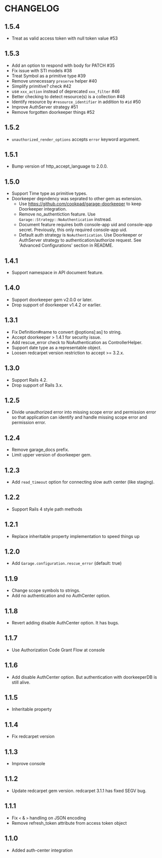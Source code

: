 # CHANGELOG
## 1.5.4
* Treat as valid access token with null token value #53

## 1.5.3
* Add an option to respond with body for PATCH #35
* Fix issue with STI models #38
* Treat Symbol as a primitive type #39
* Remove unnecessary `preserve` helper #40
* Simplify primitive? check #42
* use `xxx_action` instead of deprecated `xxx_filter` #46
* Better checking to detect resource(s) is a collection #48
* Identify resource by `#resource_identifier` in addition to `#id` #50
* Improve AuthServer strategy #51
* Remove forgotten doorkeeper things #52

## 1.5.2
* `unauthorized_render_options` accepts `error` keyword argument.

## 1.5.1
* Bump version of http_accept_language to 2.0.0.

## 1.5.0
* Support Time type as primitive types.
* Doorkeeper depndency was seprated to other gem as extension.
  * Use https://github.com/cookpad/garage-doorkeeper to keep Doorkeeper integration.
  * Remove no_authentiction feature. Use `Garage::Strategy::NoAuthentication` instread.
  * Document feature requires both console-app uid and console-app secret. Previously,
    this only required console-app uid.
  * Default auth strategy is `NoAuthentication`. Use Doorkeeper or AuthServer strategy
    to authentication/authorize request. See 'Advanced Configurations' section in README.

## 1.4.1
* Support namespace in API document feature.

## 1.4.0
* Support doorkeeper gem v2.0.0 or later.
* Drop support of doorkeeper v1.4.2 or earlier.

## 1.3.1
* Fix Definition#name to convert @options[:as] to string.
* Accept doorkeeper > 1.4.1 for security issue.
* Add rescue_error check to NoAuthentication as ControllerHelper.
* Support date type as a representable object.
* Loosen redcarpet version restriction to accept >= 3.2.x.

## 1.3.0
* Support Rails 4.2.
* Drop support of Rails 3.x.

## 1.2.5
* Divide unauthorized error into missing scope error and permission error
  so that application can identify and handle missing scope error and permission error.

## 1.2.4
* Remove garage_docs prefix.
* Limit upper version of doorkeeper gem.

## 1.2.3
* Add `read_timeout` option for connecting slow auth center (like staging).

## 1.2.2
* Support Rails 4 style path methods

## 1.2.1
* Replace inheritable property implementation to speed things up

## 1.2.0
* Add `Garage.configuration.rescue_error` (default: true)

## 1.1.9
* Change scope symbols to strings.
* Add no authentication and no AuthCenter option.

## 1.1.8
* Revert adding disable AuthCenter option. It has bugs.

## 1.1.7
* Use Authorization Code Grant Flow at console

## 1.1.6
* Add disable AuthCenter option. But authentication with doorkeeperDB is still alive.

## 1.1.5
* Inheritable property

## 1.1.4
* Fix redcarpet version

## 1.1.3
* Improve console

## 1.1.2
* Update redcarpet gem version. redcarpet 3.1.1 has fixed SEGV bug.

## 1.1.1
* Fix `<` & `>` handling on JSON encoding
* Remove refresh_token attribute from access token object

## 1.1.0
* Added auth-center integration

